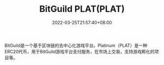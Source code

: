 ﻿---
weight: 
title: "BitGuild PLAT(PLAT)"
description: "BitGuild是一个基于区块链的去中心化游戏平台"
date: 2022-03-25T21:57:40+08:00
lastmod: 2022-03-25T16:45:40+08:00
draft: false
authors: ["Metabd"]
featuredImage: "bitguild-platplat.webp"
link: ""
tags: ["数字代币","BitGuild PLAT(PLAT)"]
categories: ["navigation"]
navigation: ["数字代币"]
lightgallery: true
toc: true
pinned: false
recommend: false
recommend1: false
---
BitGuild是一个基于区块链的去中心化游戏平台。Platinum（PLAT）是一种ERC20代币，用于BitGuild游戏平台支付服务，在市场上交易，支持游戏孵化的项目等。
